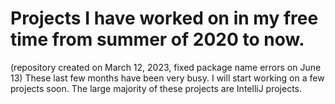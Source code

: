 # Projects I have worked on in my free time from summer of 2020 to now.
(repository created on March 12, 2023, fixed package name errors on June 13)
These last few months have been very busy. I will start working on a few projects soon.
The large majority of these projects are IntelliJ projects. 
